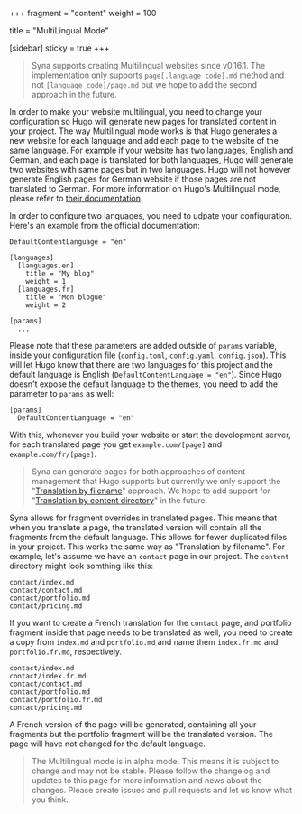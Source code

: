 +++
fragment = "content"
weight = 100

title = "MultiLingual Mode"

[sidebar]
  sticky = true
+++

> Syna supports creating Multilingual websites since v0.16.1. The implementation
> only supports `page[.language code].md` method and not 
> `[language code]/page.md` but we hope to add the second approach in the 
> future.

In order to make your website multilingual, you need to change your
configuration so Hugo will generate new pages for translated content in your
project. The way Multilingual mode works is that Hugo generates a new website
for each language and add each page to the website of the same language. For 
example if your website has two languages, English and German, and each page
is translated for both languages, Hugo will generate two websites with 
same pages but in two languages. Hugo will not however generate English pages
for German website if those pages are not translated to German. For more 
information on Hugo's Multilingual mode, please refer to [their documentation](https://gohugo.io/content-management/multilingual/).

In order to configure two languages, you need to udpate your configuration.
Here's an example from the official documentation:

```
DefaultContentLanguage = "en"

[languages]
  [languages.en]
    title = "My blog"
    weight = 1
  [languages.fr]
    title = "Mon blogue"
    weight = 2

[params]
  ...
```

Please note that these parameters are added outside of `params` variable, inside
your configuration file (`config.toml`, `config.yaml`, `config.json`). This will
let Hugo know that there are two languages for this project and the default 
language is English (`DefaultContentLanguage = "en"`). Since Hugo doesn't 
expose the default language to the themes, you need to add the parameter to
`params` as well:

```
[params]
  DefaultContentLanguage = "en"
```

With this, whenever you build your website or start the development server, for
each translated page you get `example.com/[page]` and `example.com/fr/[page]`.

> Syna can generate pages for both approaches of content management that Hugo
> supports but currently we only support the "[Translation by filename](https://gohugo.io/content-management/multilingual/#translation-by-filename)"
> approach. We hope to add support for "[Translation by content directory](https://gohugo.io/content-management/multilingual/#translation-by-content-directory)"
> in the future.

Syna allows for fragment overrides in translated pages. This means that when you
translate a page, the translated version will contain all the fragments from the
default language. This allows for fewer duplicated files in your project. This
works the same way as "Translation by filename". For example, let's assume we 
have an `contact` page in our project. The `content` directory might look 
somthing like this:

```
contact/index.md
contact/contact.md
contact/portfolio.md
contact/pricing.md
```

If you want to create a French translation for the `contact` page, and portfolio
fragment inside that page needs to be translated as well, you need to create a
copy from `index.md` and `portfolio.md` and name them `index.fr.md` and
`portfolio.fr.md`, respectively.

```
contact/index.md
contact/index.fr.md
contact/contact.md
contact/portfolio.md
contact/portfolio.fr.md
contact/pricing.md
```

A French version of the page will be generated, containing all your fragments
but the portfolio fragment will be the translated version. The page will have
not changed for the default language.

> The Multilingual mode is in alpha mode. This means it is subject to change and
> may not be stable. Please follow the changelog and updates to this page for
> more information and news about the changes. Please create issues and pull
> requests and let us know what you think.
